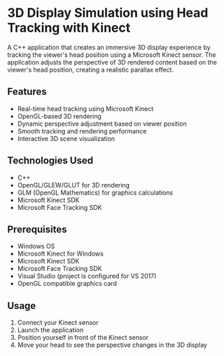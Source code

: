 # 3D Display Simulation using Head Tracking with Kinect

A C++ application that creates an immersive 3D display experience by tracking the viewer's head position using a Microsoft Kinect sensor. The application adjusts the perspective of 3D rendered content based on the viewer's head position, creating a realistic parallax effect.

## Features

- Real-time head tracking using Microsoft Kinect
- OpenGL-based 3D rendering
- Dynamic perspective adjustment based on viewer position
- Smooth tracking and rendering performance
- Interactive 3D scene visualization

## Technologies Used

- C++
- OpenGL/GLEW/GLUT for 3D rendering
- GLM (OpenGL Mathematics) for graphics calculations
- Microsoft Kinect SDK
- Microsoft Face Tracking SDK

## Prerequisites

- Windows OS
- Microsoft Kinect for Windows
- Microsoft Kinect SDK
- Microsoft Face Tracking SDK
- Visual Studio (project is configured for VS 2017)
- OpenGL compatible graphics card

## Usage

1. Connect your Kinect sensor
2. Launch the application
3. Position yourself in front of the Kinect sensor
4. Move your head to see the perspective changes in the 3D display

